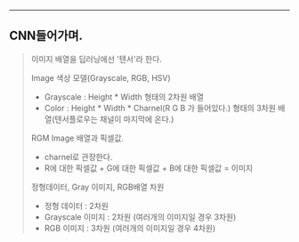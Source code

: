 ---
## CNN들어가며.
>이미지 배열을 딥러닝에선 '텐서'라 한다.
>
> Image 색상 모델(Grayscale, RGB, HSV)
> - Grayscale : Height * Width 형태의 2차원 배열
> - Color : Height * Width * Charnel(R G B 가 들어있다.) 형태의 3차원 배열(텐서플로우는 채널이 마지막에 온다.)
> 
> RGM Image 배열과 픽셀값.
> - charnel로 관장한다.
> - R에 대한 픽셀값 + G에 대한 픽셀값 + B에 대한 픽셀값 = 이미지
> 
> 정형데이터, Gray 이미지, RGB배열 차원
> - 정형 데이터 : 2차원
> - Grayscale 이미지 : 2차원 (여러개의 이미지일 경우 3차원)
> - RGB 이미지 : 3차원 (여러개의 이미지일 경우 4차원)
